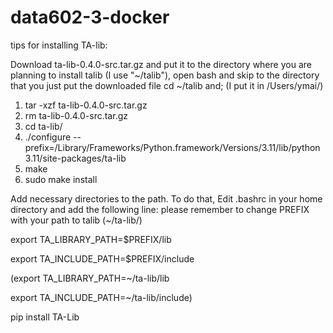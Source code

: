 # data602-3-docker

tips for installing TA-lib:

Download ta-lib-0.4.0-src.tar.gz and put it to the directory where you are planning to install talib (I use "~/talib"), open bash and skip to the directory that you just put the downloaded file cd ~/talib and; (I put it in /Users/ymai/)

1. tar -xzf ta-lib-0.4.0-src.tar.gz
2. rm ta-lib-0.4.0-src.tar.gz
3. cd ta-lib/
4. ./configure --prefix=/Library/Frameworks/Python.framework/Versions/3.11/lib/python3.11/site-packages/ta-lib
5. make
6. sudo make install

Add necessary directories to the path. To do that, Edit .bashrc in your home directory and add the following line: please remember to change PREFIX with your path to talib (~/ta-lib/)

export TA_LIBRARY_PATH=$PREFIX/lib

export TA_INCLUDE_PATH=$PREFIX/include

(export TA_LIBRARY_PATH=~/ta-lib/lib

export TA_INCLUDE_PATH=~/ta-lib/include)

pip install TA-Lib
